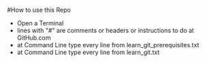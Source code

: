 #How to use this Repo

- Open a Terminal
- lines with "#" are comments or headers or instructions to do at GitHub.com
- at Command Line type every line from learn_git_prerequisites.txt
- at Command Line type every line from learn_git.txt
